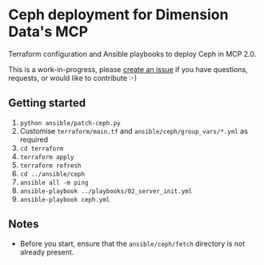 # Ceph deployment for Dimension Data's MCP

Terraform configuration and Ansible playbooks to deploy Ceph in MCP 2.0.

This is a work-in-progress, please [create an issue](https://github.com/DimensionDataResearch/ceph-ddcloud/issues/new) if you have questions, requests, or would like to contribute :-)

## Getting started

1. `python ansible/patch-ceph.py`
2. Customise `terraform/main.tf` and `ansible/ceph/group_vars/*.yml` as required
3. `cd terraform`
4. `terraform apply`
5. `terraform refresh`
6. `cd ../ansible/ceph`
7. `ansible all -m ping`
8. `ansible-playbook ../playbooks/02_server_init.yml`
9. `ansible-playbook ceph.yml`

## Notes

* Before you start, ensure that the `ansible/ceph/fetch` directory is not already present.
